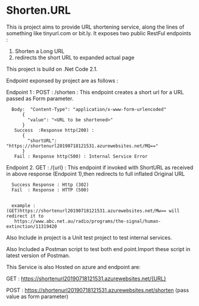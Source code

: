 # Shorten.URL

This is project aims to provide URL shortening service, along the lines of something like tinyurl.com or bit.ly.
It exposes two public RestFul endpoints :

1) Shorten a Long URL 
2) redirects the short URL to expanded actual page

This project is build on .Net Code 2.1.

Endpoint exponsed by project are as follows :

Endpoint 1 :
POST : /shorten : This endpoint creates a short url for a URL passed as Form parameter.

      Body:  "Content-Type": "application/x-www-form-urlencoded"
          {
            "value": "<URL to be shortened>"
          }
       Success  :Response http(200) : 
          {
            "shortURL": "https://shortenurl20190718121531.azurewebsites.net/MQ=="
          }
       Fail : Response http(500) : Internal Service Error

Endpoint 2.
GET : /{url} : This endpoint if invoked with ShortURL as received in above response (Endpoint 1),then redirects to full                                inflated Original URL 

      Success Response : Http (302) 
      Fail  : Response : HTTP (500)
           
             
      example :(GET)https://shortenurl20190718121531.azurewebsites.net/Mw== will redirect it to
       https://www.abc.net.au/radio/programs/the-signal/human-extinction/11319420       
 
 Also Include in project is a Unit test project to test internal services.
 
 Also Included a Postman script to test both end point.Import these script in latest version of Postman.
 
 This Service is also Hosted on azure and endpoint are:
 
 GET :  https://shortenurl20190718121531.azurewebsites.net/{URL}
 
 POST : https://shortenurl20190718121531.azurewebsites.net/shorten (pass value as form parameter)
